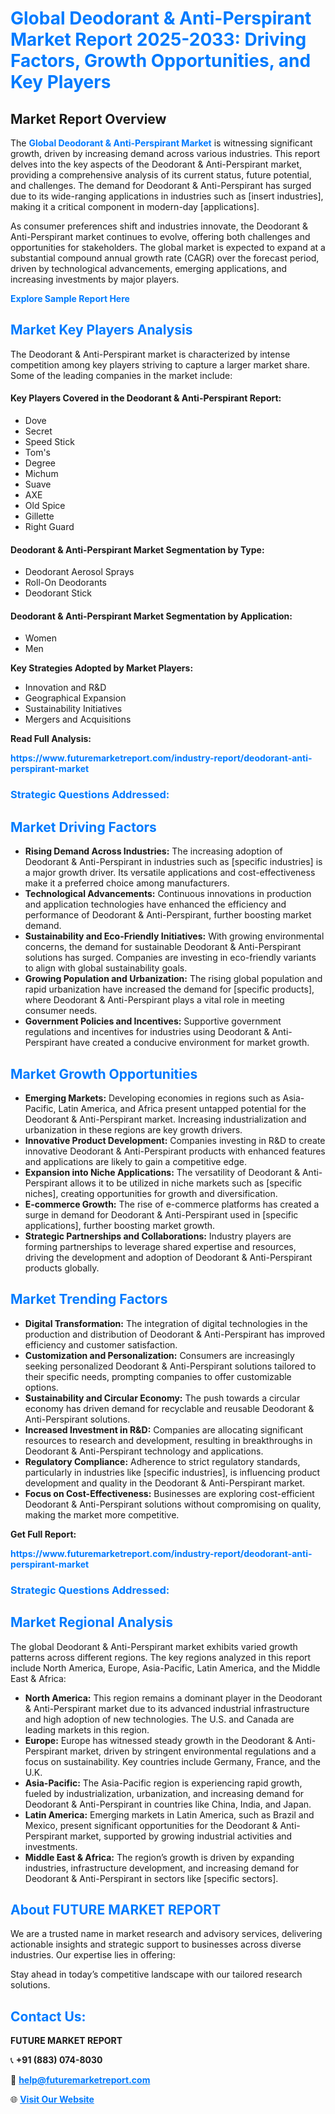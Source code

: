 <h1 style="color: #007BFF;">Global Deodorant & Anti-Perspirant Market Report 2025-2033: Driving Factors, Growth Opportunities, and Key Players</h1>

<section id="overview">
<h2>Market Report Overview</h2>
<p>The <a href="https://www.futuremarketreport.com/industry-report/deodorant-anti-perspirant-market" style="color: #007BFF; text-decoration: none;"><strong>Global Deodorant & Anti-Perspirant Market</strong></a> is witnessing significant growth, driven by increasing demand across various industries. This report delves into the key aspects of the Deodorant & Anti-Perspirant market, providing a comprehensive analysis of its current status, future potential, and challenges. The demand for Deodorant & Anti-Perspirant has surged due to its wide-ranging applications in industries such as [insert industries], making it a critical component in modern-day [applications].</p>
<p>As consumer preferences shift and industries innovate, the Deodorant & Anti-Perspirant market continues to evolve, offering both challenges and opportunities for stakeholders. The global market is expected to expand at a substantial compound annual growth rate (CAGR) over the forecast period, driven by technological advancements, emerging applications, and increasing investments by major players.</p>
</section>

<section id="overview">
<p><a href="https://www.futuremarketreport.com/request-sample/reportId=93249" style="color: #007BFF; text-decoration: none;"><strong>Explore Sample Report Here</strong></a></p>
</section>

<section id="key-players">
<h2 style="color: #007BFF;">Market Key Players Analysis</h2>
<p>The Deodorant & Anti-Perspirant market is characterized by intense competition among key players striving to capture a larger market share. Some of the leading companies in the market include:</p>
<h4>Key Players Covered in the Deodorant & Anti-Perspirant Report:</h4>
<ul><li>Dove</li><li>Secret</li><li>Speed Stick</li><li>Tom&#039;s</li><li>Degree</li><li>Michum</li><li>Suave</li><li>AXE</li><li>Old Spice</li><li>Gillette</li><li>Right Guard</li></ul>
<h4>Deodorant & Anti-Perspirant Market Segmentation by Type:</h4>
<ul><li>Deodorant Aerosol Sprays</li><li>Roll-On Deodorants</li><li>Deodorant Stick</li></ul>

<h4>Deodorant & Anti-Perspirant Market Segmentation by Application:</h4>
<ul><li>Women</li><li>Men</li></ul>
<p><strong>Key Strategies Adopted by Market Players:</strong></p>
<ul>
<li>Innovation and R&D</li>
<li>Geographical Expansion</li>
<li>Sustainability Initiatives</li>
<li>Mergers and Acquisitions</li>
</ul>
</section>

<section>
<p><strong>Read Full Analysis: </strong></p><a href="https://www.futuremarketreport.com/industry-report/deodorant-anti-perspirant-market" style="color: #007BFF; text-decoration: none;"><strong>https://www.futuremarketreport.com/industry-report/deodorant-anti-perspirant-market</strong></a>
<h3 style="color: #007BFF;">Strategic Questions Addressed:</h3>
</section>

<section id="driving-factors">
<h2 style="color: #007BFF;">Market Driving Factors</h2>
<ul>
<li><strong>Rising Demand Across Industries:</strong> The increasing adoption of Deodorant & Anti-Perspirant in industries such as [specific industries] is a major growth driver. Its versatile applications and cost-effectiveness make it a preferred choice among manufacturers.</li>
<li><strong>Technological Advancements:</strong> Continuous innovations in production and application technologies have enhanced the efficiency and performance of Deodorant & Anti-Perspirant, further boosting market demand.</li>
<li><strong>Sustainability and Eco-Friendly Initiatives:</strong> With growing environmental concerns, the demand for sustainable Deodorant & Anti-Perspirant solutions has surged. Companies are investing in eco-friendly variants to align with global sustainability goals.</li>
<li><strong>Growing Population and Urbanization:</strong> The rising global population and rapid urbanization have increased the demand for [specific products], where Deodorant & Anti-Perspirant plays a vital role in meeting consumer needs.</li>
<li><strong>Government Policies and Incentives:</strong> Supportive government regulations and incentives for industries using Deodorant & Anti-Perspirant have created a conducive environment for market growth.</li>
</ul>
</section>

<section id="growth-opportunities">
<h2 style="color: #007BFF;">Market Growth Opportunities</h2>
<ul>
<li><strong>Emerging Markets:</strong> Developing economies in regions such as Asia-Pacific, Latin America, and Africa present untapped potential for the Deodorant & Anti-Perspirant market. Increasing industrialization and urbanization in these regions are key growth drivers.</li>
<li><strong>Innovative Product Development:</strong> Companies investing in R&D to create innovative Deodorant & Anti-Perspirant products with enhanced features and applications are likely to gain a competitive edge.</li>
<li><strong>Expansion into Niche Applications:</strong> The versatility of Deodorant & Anti-Perspirant allows it to be utilized in niche markets such as [specific niches], creating opportunities for growth and diversification.</li>
<li><strong>E-commerce Growth:</strong> The rise of e-commerce platforms has created a surge in demand for Deodorant & Anti-Perspirant used in [specific applications], further boosting market growth.</li>
<li><strong>Strategic Partnerships and Collaborations:</strong> Industry players are forming partnerships to leverage shared expertise and resources, driving the development and adoption of Deodorant & Anti-Perspirant products globally.</li>
</ul>
</section>

<section id="trending-factors">
<h2 style="color: #007BFF;">Market Trending Factors</h2>
<ul>
<li><strong>Digital Transformation:</strong> The integration of digital technologies in the production and distribution of Deodorant & Anti-Perspirant has improved efficiency and customer satisfaction.</li>
<li><strong>Customization and Personalization:</strong> Consumers are increasingly seeking personalized Deodorant & Anti-Perspirant solutions tailored to their specific needs, prompting companies to offer customizable options.</li>
<li><strong>Sustainability and Circular Economy:</strong> The push towards a circular economy has driven demand for recyclable and reusable Deodorant & Anti-Perspirant solutions.</li>
<li><strong>Increased Investment in R&D:</strong> Companies are allocating significant resources to research and development, resulting in breakthroughs in Deodorant & Anti-Perspirant technology and applications.</li>
<li><strong>Regulatory Compliance:</strong> Adherence to strict regulatory standards, particularly in industries like [specific industries], is influencing product development and quality in the Deodorant & Anti-Perspirant market.</li>
<li><strong>Focus on Cost-Effectiveness:</strong> Businesses are exploring cost-efficient Deodorant & Anti-Perspirant solutions without compromising on quality, making the market more competitive.</li>
</ul>
</section>

<section>
<p><strong>Get Full Report: </strong></p><a href="https://www.futuremarketreport.com/industry-report/deodorant-anti-perspirant-market" style="color: #007BFF; text-decoration: none;"><strong>https://www.futuremarketreport.com/industry-report/deodorant-anti-perspirant-market</strong></a>
<h3 style="color: #007BFF;">Strategic Questions Addressed:</h3>
</section>


<section id="regional-analysis">
<h2 style="color: #007BFF;">Market Regional Analysis</h2>
<p>The global Deodorant & Anti-Perspirant market exhibits varied growth patterns across different regions. The key regions analyzed in this report include North America, Europe, Asia-Pacific, Latin America, and the Middle East & Africa:</p>
<ul>
<li><strong>North America:</strong> This region remains a dominant player in the Deodorant & Anti-Perspirant market due to its advanced industrial infrastructure and high adoption of new technologies. The U.S. and Canada are leading markets in this region.</li>
<li><strong>Europe:</strong> Europe has witnessed steady growth in the Deodorant & Anti-Perspirant market, driven by stringent environmental regulations and a focus on sustainability. Key countries include Germany, France, and the U.K.</li>
<li><strong>Asia-Pacific:</strong> The Asia-Pacific region is experiencing rapid growth, fueled by industrialization, urbanization, and increasing demand for Deodorant & Anti-Perspirant in countries like China, India, and Japan.</li>
<li><strong>Latin America:</strong> Emerging markets in Latin America, such as Brazil and Mexico, present significant opportunities for the Deodorant & Anti-Perspirant market, supported by growing industrial activities and investments.</li>
<li><strong>Middle East & Africa:</strong> The region’s growth is driven by expanding industries, infrastructure development, and increasing demand for Deodorant & Anti-Perspirant in sectors like [specific sectors].</li>
</ul>
</section>

<footer>
<h2 style="color: #007BFF;">About FUTURE MARKET REPORT</h2>
<p>We are a trusted name in market research and advisory services, delivering actionable insights and strategic support to businesses across diverse industries. Our expertise lies in offering:</p>

<p>Stay ahead in today’s competitive landscape with our tailored research solutions.</p>

<h2 style="color: #007BFF;">Contact Us:</h2>
<p><strong>FUTURE MARKET REPORT</strong></p>
<p>📞 <strong>+91 (883) 074-8030</strong></p>
<p>📧 <strong><a href="mailto:help@futuremarketreport.com" style="color: #007BFF;">help@futuremarketreport.com</a></strong></p>
<p>🌐 <strong><a href="https://www.futuremarketreport.com/" style="color: #007BFF;">Visit Our Website</a></strong></p>
</footer>
